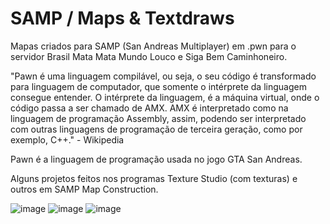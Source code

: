 # SAMP / Maps & Textdraws
Mapas criados para SAMP (San Andreas Multiplayer) em .pwn para o servidor Brasil Mata Mata Mundo Louco e Siga Bem Caminhoneiro.

"Pawn é uma linguagem compilável, ou seja, o seu código é transformado para linguagem de computador, que somente o intérprete da linguagem consegue entender.
O intérprete da linguagem, é a máquina virtual, onde o código passa a ser chamado de AMX. AMX é interpretado como na linguagem de programação Assembly, assim, 
podendo ser interpretado com outras linguagens de programação de terceira geração, como por exemplo, C++." - Wikipedia

Pawn é a linguagem de programação usada no jogo GTA San Andreas.

Alguns projetos feitos nos programas Texture Studio (com texturas) e outros em SAMP Map Construction.

![image](https://user-images.githubusercontent.com/76701595/231412637-6a4826bd-c495-426e-95a8-27312d3ad8d2.png)
![image](https://user-images.githubusercontent.com/76701595/231412710-a63e2d83-5e8c-49c7-981a-aa2699d8f9cf.png)
![image](https://github.com/CesarPT/SAMP/assets/76701595/bce03be2-d15b-443f-8bd3-dc338bdfedaf)



